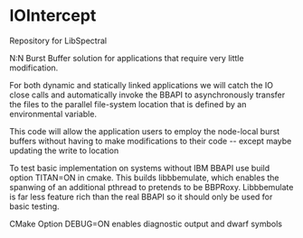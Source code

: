 # IOIntercept
Repository for LibSpectral 

N:N Burst Buffer solution for applications that require very little modification.

For both dynamic and statically linked applications we will catch the IO close calls and 
automatically invoke the BBAPI to asynchronously transfer the files to the parallel file-system
location that is defined by an environmental variable.

This code will allow the application users to employ the node-local burst buffers without
having to make modifications to their code -- except maybe updating the write to location

To test basic implementation on systems without IBM BBAPI use build option TITAN=ON in cmake.
This builds libbbemulate, which enables the spanwing of an additional pthread to pretends to be
BBPRoxy. Libbbemulate is far less feature rich than the real BBAPI so it should only be used for
basic testing.

CMake Option DEBUG=ON enables diagnostic output and dwarf symbols
